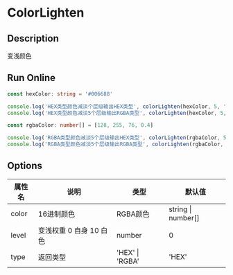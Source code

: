 # ColorLighten

## Description
变浅颜色

## Run Online

<RunCode :dependency="`
const toRawType = (data: any): string => Object.prototype.toString.call(data).slice(8, -1)
const isType = (data: any, type: string): boolean => toRawType(data).toLowerCase() === type.toLowerCase()
const isString = (data: any): boolean => isType(data, 'String')
const hexToRgba = (hex: string): number[] => {
  const lengthStrategy: {
    [key: number]: number[]
  } = {
    4: [parseInt(\`0x\${hex.slice(1, 2)}\${hex.slice(1, 2)}\`), parseInt(\`0x\${hex.slice(2, 3)}\${hex.slice(2, 3)}\`), parseInt(\`0x\${hex.slice(3, 4)}\${hex.slice(3, 4)}\`)],
    5: [parseInt(\`0x\${hex.slice(1, 2)}\${hex.slice(1, 2)}\`), parseInt(\`0x\${hex.slice(2, 3)}\${hex.slice(2, 3)}\`), parseInt(\`0x\${hex.slice(3, 4)}\${hex.slice(3, 4)}\`), Math.round(parseInt(\`0x\${hex.slice(4, 5)}\`) / 255 * 100) / 100],
    7: [parseInt(\`0x\${hex.slice(1, 3)}\`), parseInt(\`0x\${hex.slice(3, 5)}\`), parseInt(\`0x\${hex.slice(5, 7)}\`)],
    9: [parseInt(\`0x\${hex.slice(1, 3)}\`), parseInt(\`0x\${hex.slice(3, 5)}\`), parseInt(\`0x\${hex.slice(5, 7)}\`), Math.round(parseInt(\`0x\${hex.slice(7, 9)}\`) / 255 * 100) / 100],
  }
  return lengthStrategy[hex.length] || []
}
const rgbaToHex = (rgba: number[]): string => {
  const [r, g, b, a] = rgba
  if (r >= 0 && r <= 255 && g >= 0 && g <= 255 && b >= 0 && b <= 255)
    return \`#\${((1 << 24) + (r << 16) + (g << 8) + b).toString(16).slice(1)}\${(a || a === 0) ? (a * 255 | 1 << 8).toString(16).slice(1) : ''}\`
  return ''
}
function colorLighten(color: string | number[], level: number = 10, type: 'HEX' | 'RGBA' = 'HEX'): string | number[] {
  let rgba: number[] = color as number[]
  if (isString(color))
    rgba = hexToRgba(color as string)
  for (let i = 0; i < 3; i++) rgba[i] = Math.floor((255 - rgba[i]) * level / 10 + rgba[i])
  return type === 'HEX' ? rgbaToHex(rgba) : rgba
}`">

```ts
const hexColor: string = '#006688'

console.log('HEX类型颜色减淡个层级输出HEX类型', colorLighten(hexColor, 5, 'HEX'))
console.log('HEX类型颜色减淡5个层级输出RGBA类型', colorLighten(hexColor, 5, 'RGBA'))

const rgbaColor: number[] = [128, 255, 76, 0.4]

console.log('RGBA类型颜色减淡5个层级输出HEX类型', colorLighten(rgbaColor, 5, 'HEX'))
console.log('RGBA类型颜色减淡5个层级输出RGBA类型', colorLighten(rgbaColor, 5, 'RGBA'))
```

</RunCode>

## Options

<div class="utils-table">

| 属性名 | 说明 | 类型 | 默认值 |
| --- | --- | --- | --- |
| color | 16进制颜色 | RGBA颜色 | string \| number[] | - |
| level | 变浅权重 0 自身 10 白色 | number | 0 |
| type | 返回类型 | 'HEX' \| 'RGBA' | 'HEX' |

</div>